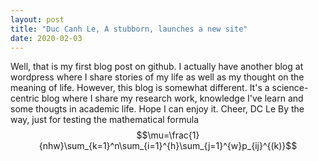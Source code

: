 ```yaml
---
layout: post
title: "Duc Canh Le, A stubborn, launches a new site"
date: 2020-02-03
---
```


Well, that is my first blog post on github. I actually have another blog at wordpress where I share stories of my life as well as my thought on the meaning of life. However, this blog is somewhat different. It's a science-centric blog where I share my research work, knowledge I've learn and some thougts in academic life. Hope I can enjoy it.
Cheer,
DC Le
By the way, just for testing the mathematical formula
$$\mu=\frac{1}{nhw}\sum_{k=1}^n\sum_{i=1}^{h}\sum_{j=1}^{w}p_{ij}^{(k)}$$
